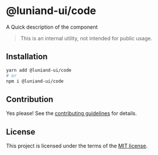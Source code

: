 # @luniand-ui/code

A Quick description of the component

> This is an internal utility, not intended for public usage.

## Installation

```sh
yarn add @luniand-ui/code
# or
npm i @luniand-ui/code
```

## Contribution

Yes please! See the
[contributing guidelines](https://github.com/luniand/luniand-ui/blob/master/CONTRIBUTING.md)
for details.

## License

This project is licensed under the terms of the
[MIT license](https://github.com/luniand/luniand-ui/blob/master/LICENSE).
